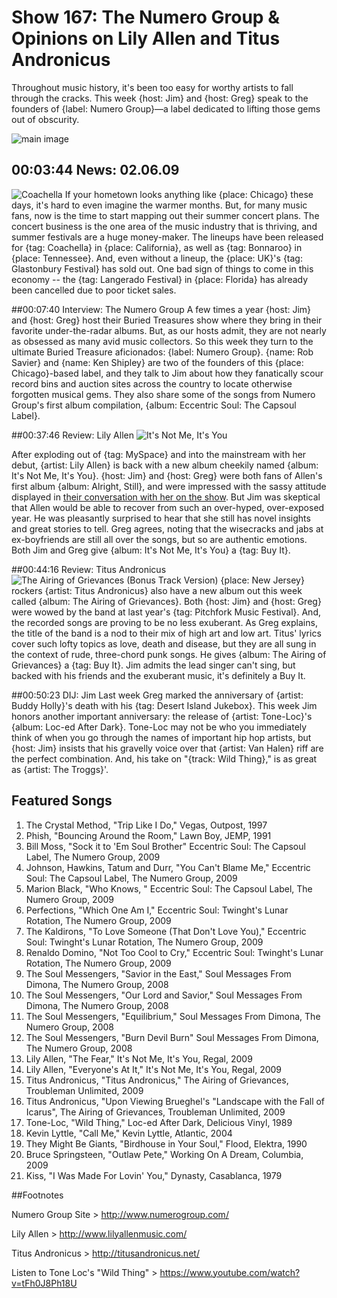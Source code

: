 


# Show 167: The Numero Group & Opinions on Lily Allen and Titus Andronicus
Throughout music history, it's been too easy for worthy artists to fall through the cracks. This week {host: Jim} and {host: Greg} speak to the founders of {label: Numero Group}—a label dedicated to lifting those gems out of obscurity. 

![main image](http://static.soundopinions.org/images/2009/Numero-Group-Glory.jpg)

## 00:03:44 News: 02.06.09
![Coachella](http://static.soundopinions.org/images/2009/Coachella.jpg)
If your hometown looks anything like {place: Chicago} these days, it's hard to even imagine the warmer months. But, for many music fans, now is the time to start mapping out their summer concert plans. The concert business is the one area of the music industry that is thriving, and summer festivals are a huge money-maker. The lineups have been released for {tag: Coachella} in {place: California}, as well as {tag: Bonnaroo} in {place: Tennessee}. And, even without a lineup, the {place: UK}'s {tag: Glastonbury Festival} has sold out. One bad sign of things to come in this economy -- the {tag: Langerado Festival} in {place: Florida} has already been cancelled due to poor ticket sales.

##00:07:40 Interview: The Numero Group
A few times a year {host: Jim} and {host: Greg} host their Buried Treasures show where they bring in their favorite under-the-radar albums. But, as our hosts admit, they are not nearly as obsessed as many avid music collectors. So this week they turn to the ultimate Buried Treasure aficionados: {label: Numero Group}. {name: Rob Savier} and {name: Ken Shipley} are two of the founders of this {place: Chicago}-based label, and they talk to Jim about how they fanatically scour record bins and auction sites across the country to locate otherwise forgotten musical gems. They also share some of the songs from Numero Group's first album compilation, {album: Eccentric Soul: The Capsoul Label}.

##00:37:46 Review: Lily Allen
![It's Not Me, It's You](http://is3.mzstatic.com/image/thumb/Features4/v4/6c/2f/49/6c2f4942-165b-fba0-f90a-f00a7339e679/dj.xfmjhkds.jpg/600x600bb-85.jpg "157063999/732024535")

After exploding out of {tag: MySpace} and into the mainstream with her debut, {artist: Lily Allen} is back with a new album cheekily named {album: It's Not Me, It's You}. {host: Jim} and {host: Greg} were both fans of Allen's first album {album: Alright, Still}, and were impressed with the sassy attitude displayed in [their conversation with her on the show](/show/65/). But Jim was skeptical that Allen would be able to recover from such an over-hyped, over-exposed year. He was pleasantly surprised to hear that she still has novel insights and great stories to tell. Greg agrees, noting that the wisecracks and jabs at ex-boyfriends are still all over the songs, but so are authentic emotions. Both Jim and Greg give {album: It's Not Me, It's You} a {tag: Buy It}.

##00:44:16 Review: Titus Andronicus
![The Airing of Grievances (Bonus Track Version)](http://is2.mzstatic.com/image/thumb/Music/v4/17/e2/73/17e273a7-23af-5c43-2b5e-ff27b9c43f0f/source/600x600bb.jpg "278712416/293922816")
{place: New Jersey} rockers {artist: Titus Andronicus} also have a new album out this week called {album: The Airing of Grievances}. Both {host: Jim} and {host: Greg} were wowed by the band at last year's {tag: Pitchfork Music Festival}. And, the recorded songs are proving to be no less exuberant. As Greg explains, the title of the band is a nod to their mix of high art and low art. Titus' lyrics cover such lofty topics as love, death and disease, but they are all sung in the context of rude, three-chord punk songs. He gives {album: The Airing of Grievances} a {tag: Buy It}. Jim admits the lead singer can't sing, but backed with his friends and the exuberant music, it's definitely a Buy It.

##00:50:23 DIJ: Jim
Last week Greg marked the anniversary of {artist: Buddy Holly}'s death with his {tag: Desert Island Jukebox}. This week Jim honors another important anniversary: the release of {artist: Tone-Loc}'s {album: Loc-ed After Dark}. Tone-Loc may not be who you immediately think of when you go through the names of important hip hop artists, but {host: Jim} insists that his gravelly voice over that {artist: Van Halen} riff are the perfect combination. And, his take on "{track: Wild Thing}," is as great as {artist: The Troggs}'.

## Featured Songs
1. The Crystal Method, "Trip Like I Do," Vegas, Outpost, 1997
2. Phish, "Bouncing Around the Room," Lawn Boy, JEMP, 1991
3. Bill Moss, "Sock it to 'Em Soul Brother" Eccentric Soul: The Capsoul Label, The Numero Group, 2009
4. Johnson, Hawkins, Tatum and Durr, "You Can't Blame Me," Eccentric Soul: The Capsoul Label, The Numero Group, 2009
5. Marion Black, "Who Knows, " Eccentric Soul: The Capsoul Label, The Numero Group, 2009
6. Perfections, "Which One Am I," Eccentric Soul: Twinght's Lunar Rotation, The Numero Group, 2009
7. The Kaldirons, "To Love Someone (That Don't Love You)," Eccentric Soul: Twinght's Lunar Rotation, The Numero Group, 2009
8. Renaldo Domino, "Not Too Cool to Cry," Eccentric Soul: Twinght's Lunar Rotation, The Numero Group, 2009
9. The Soul Messengers, "Savior in the East," Soul Messages From Dimona, The Numero Group, 2008
10. The Soul Messengers, "Our Lord and Savior," Soul Messages From Dimona, The Numero Group, 2008
11. The Soul Messengers, "Equilibrium," Soul Messages From Dimona, The Numero Group, 2008
12. The Soul Messengers, "Burn Devil Burn" Soul Messages From Dimona, The Numero Group, 2008
13. Lily Allen, "The Fear," It's Not Me, It's You, Regal, 2009
14. Lily Allen, "Everyone's At It," It's Not Me, It's You, Regal, 2009
15. Titus Andronicus, "Titus Andronicus," The Airing of Grievances, Troubleman Unlimited, 2009
16. Titus Andronicus, "Upon Viewing Brueghel's "Landscape with the Fall of Icarus", The Airing of Grievances, Troubleman Unlimited, 2009
17. Tone-Loc, "Wild Thing," Loc-ed After Dark, Delicious Vinyl, 1989
18. Kevin Lyttle, "Call Me," Kevin Lyttle, Atlantic, 2004
19. They Might Be Giants, "Birdhouse in Your Soul," Flood, Elektra, 1990
20. Bruce Springsteen, "Outlaw Pete," Working On A Dream, Columbia, 2009
21. Kiss, "I Was Made For Lovin' You," Dynasty, Casablanca, 1979

##Footnotes

Numero Group Site > http://www.numerogroup.com/

Lily Allen > http://www.lilyallenmusic.com/

Titus Andronicus > http://titusandronicus.net/

Listen to Tone Loc's "Wild Thing" > https://www.youtube.com/watch?v=tFh0J8Ph18U